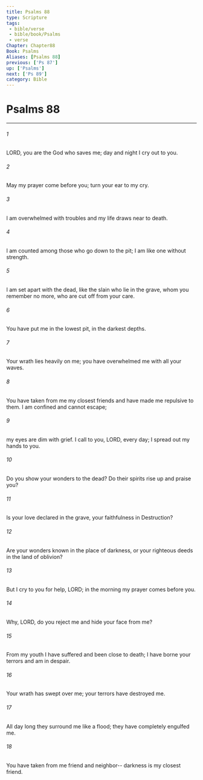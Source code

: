 ```yaml
---
title: Psalms 88
type: Scripture
tags:
 - bible/verse
 - bible/book/Psalms
 - verse
Chapter: Chapter88
Book: Psalms
Aliases: [Psalms 88]
previous: ['Ps 87']
up: ['Psalms']
next: ['Ps 89']
category: Bible
---
```

# Psalms 88

***


###### 1 
LORD, you are the God who saves me; day and night I cry out to you. 

###### 2 
May my prayer come before you; turn your ear to my cry. 

###### 3 
I am overwhelmed with troubles and my life draws near to death. 

###### 4 
I am counted among those who go down to the pit; I am like one without strength. 

###### 5 
I am set apart with the dead, like the slain who lie in the grave, whom you remember no more, who are cut off from your care. 

###### 6 
You have put me in the lowest pit, in the darkest depths. 

###### 7 
Your wrath lies heavily on me; you have overwhelmed me with all your waves. 

###### 8 
You have taken from me my closest friends and have made me repulsive to them. I am confined and cannot escape; 

###### 9 
my eyes are dim with grief. I call to you, LORD, every day; I spread out my hands to you. 

###### 10 
Do you show your wonders to the dead? Do their spirits rise up and praise you? 

###### 11 
Is your love declared in the grave, your faithfulness in Destruction? 

###### 12 
Are your wonders known in the place of darkness, or your righteous deeds in the land of oblivion? 

###### 13 
But I cry to you for help, LORD; in the morning my prayer comes before you. 

###### 14 
Why, LORD, do you reject me and hide your face from me? 

###### 15 
From my youth I have suffered and been close to death; I have borne your terrors and am in despair. 

###### 16 
Your wrath has swept over me; your terrors have destroyed me. 

###### 17 
All day long they surround me like a flood; they have completely engulfed me. 

###### 18 
You have taken from me friend and neighbor-- darkness is my closest friend. 
